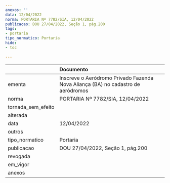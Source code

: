 ```yaml
---
anexos: ''
data: 12/04/2022
norma: PORTARIA Nº 7782/SIA, 12/04/2022
publicacao: DOU 27/04/2022, Seção 1, pág.200
tags:
- portaria
tipo_normatico: Portaria
hide: 
- toc 
 
---
```


|                    | Documento                                                                        |
|:-------------------|:---------------------------------------------------------------------------------|
| ementa             | Inscreve o Aeródromo Privado Fazenda Nova Aliança (BA) no cadastro de aeródromos |
| norma              | PORTARIA Nº 7782/SIA, 12/04/2022                                                 |
| tornada_sem_efeito |                                                                                  |
| alterada           |                                                                                  |
| data               | 12/04/2022                                                                       |
| outros             |                                                                                  |
| tipo_normatico     | Portaria                                                                         |
| publicacao         | DOU 27/04/2022, Seção 1, pág.200                                                 |
| revogada           |                                                                                  |
| em_vigor           |                                                                                  |
| anexos             |                                                                                  |